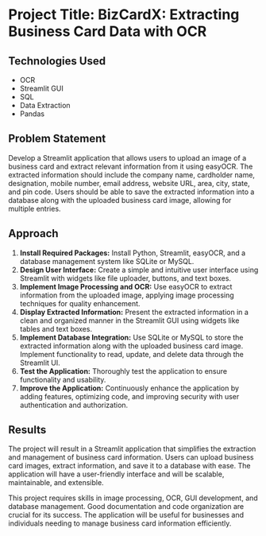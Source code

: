 # Project Title: BizCardX: Extracting Business Card Data with OCR

## Technologies Used
- OCR
- Streamlit GUI
- SQL
- Data Extraction
- Pandas

## Problem Statement
Develop a Streamlit application that allows users to upload an image of a business card and extract relevant information from it using easyOCR. The extracted information should include the company name, cardholder name, designation, mobile number, email address, website URL, area, city, state, and pin code. Users should be able to save the extracted information into a database along with the uploaded business card image, allowing for multiple entries.

## Approach
1. **Install Required Packages:** Install Python, Streamlit, easyOCR, and a database management system like SQLite or MySQL.
2. **Design User Interface:** Create a simple and intuitive user interface using Streamlit with widgets like file uploader, buttons, and text boxes.
3. **Implement Image Processing and OCR:** Use easyOCR to extract information from the uploaded image, applying image processing techniques for quality enhancement.
4. **Display Extracted Information:** Present the extracted information in a clean and organized manner in the Streamlit GUI using widgets like tables and text boxes.
5. **Implement Database Integration:** Use SQLite or MySQL to store the extracted information along with the uploaded business card image. Implement functionality to read, update, and delete data through the Streamlit UI.
6. **Test the Application:** Thoroughly test the application to ensure functionality and usability.
7. **Improve the Application:** Continuously enhance the application by adding features, optimizing code, and improving security with user authentication and authorization.

## Results
The project will result in a Streamlit application that simplifies the extraction and management of business card information. Users can upload business card images, extract information, and save it to a database with ease. The application will have a user-friendly interface and will be scalable, maintainable, and extensible.

This project requires skills in image processing, OCR, GUI development, and database management. Good documentation and code organization are crucial for its success. The application will be useful for businesses and individuals needing to manage business card information efficiently.
